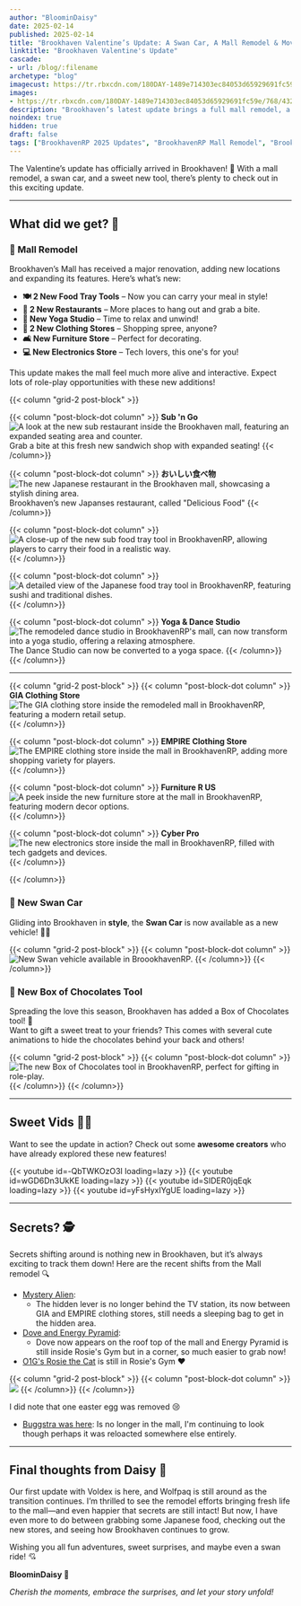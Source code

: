 ```yaml
---
author: "BloominDaisy"
date: 2025-02-14
published: 2025-02-14
title: "Brookhaven Valentine’s Update: A Swan Car, A Mall Remodel & Moved Secrets?!"
linktitle: "Brookhaven Valentine's Update"
cascade:
- url: /blog/:filename
archetype: "blog"
imagecust: https://tr.rbxcdn.com/180DAY-1489e714303ec84053d65929691fc59e/768/432/Image/Png/noFilter
images:
- https://tr.rbxcdn.com/180DAY-1489e714303ec84053d65929691fc59e/768/432/Image/Png/noFilter
description: "Brookhaven’s latest update brings a full mall remodel, a swan car, and a box of chocolates tool—just in time for Valentine’s fun! And with all these changes, some secrets had to shift too… time to track them down!"
noindex: true
hidden: true
draft: false
tags: ["BrookhavenRP 2025 Updates", "BrookhavenRP Mall Remodel", "BrookhavenRP Valentine's Update", "BrookhavenRP Secrets"]
---
```


The Valentine’s update has officially arrived in Brookhaven! 🎉 With a mall remodel, a swan car, and a sweet new tool, there’s plenty to check out in this exciting update.

---

## **What did we get? 💝**

### **🏬 Mall Remodel**  
Brookhaven’s Mall has received a major renovation, adding new locations and expanding its features. Here’s what’s new:  

- **🍽️ 2 New Food Tray Tools** – Now you can carry your meal in style!  
- **🍕 2 New Restaurants** – More places to hang out and grab a bite.  
- **🧘 New Yoga Studio** – Time to relax and unwind!  
- **👗 2 New Clothing Stores** – Shopping spree, anyone?  
- **🛋️ New Furniture Store** – Perfect for decorating.  
- **💻 New Electronics Store** – Tech lovers, this one's for you!  

This update makes the mall feel much more alive and interactive. Expect lots of role-play opportunities with these new additions!

{{< column "grid-2 post-block" >}}

{{< column "post-block-dot column" >}}
**Sub 'n Go**
![A look at the new sub restaurant inside the Brookhaven mall, featuring an expanded seating area and counter.](/images/blog/valentines_update_mall_sub_restaurant.webp)
Grab a bite at this fresh new sandwich shop with expanded seating! 
{{< /column>}}

{{< column "post-block-dot column" >}}
**おいしい食べ物**
![The new Japanese restaurant in the Brookhaven mall, showcasing a stylish dining area.](/images/blog/valentines_update_mall_japanese_restaurant.webp)
Brookhaven’s new Japanses restaurant, called "Delicious Food"
{{< /column>}}

{{< column "post-block-dot column" >}}
![A close-up of the new sub food tray tool in BrookhavenRP, allowing players to carry their food in a realistic way.](/images/blog/valentines_update_sub_food_tray.webp)
{{< /column>}}

{{< column "post-block-dot column" >}}
![A detailed view of the Japanese food tray tool in BrookhavenRP, featuring sushi and traditional dishes.](/images/blog/valentines_update_japanese_food_tray.webp)
{{< /column>}}

{{< column "post-block-dot column" >}}
**Yoga & Dance Studio**
![The remodeled dance studio in BrookhavenRP's mall, can now transform into a yoga studio, offering a relaxing atmosphere.](/images/blog/valentines_update_mall_dance_studio_yoga_version.webp)
The Dance Studio can now be converted to a yoga space.
{{< /column>}}
{{< /column>}}   

---

{{< column "grid-2 post-block" >}}
{{< column "post-block-dot column" >}}
**GIA Clothing Store**
![The GIA clothing store inside the remodeled mall in BrookhavenRP, featuring a modern retail setup.](/images/blog/valentines_update_mall_clothing_store_GIA.webp)
{{< /column>}}

{{< column "post-block-dot column" >}}
**EMPIRE Clothing Store**
![The EMPIRE clothing store inside the mall in BrookhavenRP, adding more shopping variety for players.](/images/blog/valentines_update_mall_clothing_store_EMPIRE.webp)
{{< /column>}}

{{< column "post-block-dot column" >}}
**Furniture R US**
![A peek inside the new furniture store at the mall in BrookhavenRP, featuring modern decor options.](/images/blog/valentines_update_mall_furniture_store.webp)
{{< /column>}}

{{< column "post-block-dot column" >}}
**Cyber Pro**
![The new electronics store inside the mall in BrookhavenRP, filled with tech gadgets and devices.](/images/blog/valentines_update_mall_tech_store.webp)
{{< /column>}}

{{< /column>}}

### **🦢 New Swan Car**  
Gliding into Brookhaven in **style**, the **Swan Car** is now available as a new vehicle! 🚗🦢  

{{< column "grid-2 post-block" >}}
{{< column "post-block-dot column" >}}
![New Swan vehicle available in BroookhavenRP.](/images/blog/valentines_update_swan_vehicle.webp)
{{< /column>}}
{{< /column>}}

### **🍫 New Box of Chocolates Tool**  
Spreading the love this season, Brookhaven has added a Box of Chocolates tool! 🍬  
Want to gift a sweet treat to your friends? This comes with several cute animations to hide the chocolates behind your back and others!

{{< column "grid-2 post-block" >}}
{{< column "post-block-dot column" >}}
![The new Box of Chocolates tool in BrookhavenRP, perfect for gifting in role-play.](/images/blog/valentines_update_candy_heart_tool.webp)
{{< /column>}}
{{< /column>}}

---

## **Sweet Vids 🎥✨**  
Want to see the update in action? Check out some **awesome creators** who have already explored these new features! 

<div class="grid-2 post-vid-dot">
{{< youtube id=-QbTWKOzO3I loading=lazy >}}
{{< youtube id=wGD6Dn3UkKE loading=lazy >}}
{{< youtube id=SIDER0jqEqk loading=lazy >}}
{{< youtube id=yFsHyxIYgUE loading=lazy >}}
</div>


---

## **Secrets? 🕵️**  

Secrets shifting around is nothing new in Brookhaven, but it’s always exciting to track them down! Here are the recent shifts from the Mall remodel 🔍  

- [Mystery Alien](/lore/quests/mystery_alien/):
    - The hidden lever is no longer behind the TV station, its now between GIA and EMPIRE clothing stores, still needs a sleeping bag to get in the hidden area.
- [Dove and Energy Pyramid](/casebook/energy_pyramids/): 
    - Dove now appears on the roof top of the mall and Energy Pyramid is still inside Rosie's Gym but in a corner, so much easier to grab now!
- [O1G's Rosie the Cat](/casebook/interesting/special_messages/#memoir-of-rosie-o1gs-cat) is still in Rosie's Gym :hearts:

{{< column "grid-2 post-block" >}}
{{< column "post-block-dot column" >}}
![](/images/blog/valentines_update_rosie_new_location.webp)
{{< /column>}}
{{< /column>}}

I did note that one easter egg was removed 😢

- [Buggstra was here](/casebook/interesting/special_messages/#buggstra-was-here): Is no longer in the mall, I'm continuing to look though perhaps it was reloacted somewhere else entirely. 


---

## **Final thoughts from Daisy 💜**  

Our first update with Voldex is here, and Wolfpaq is still around as the transition continues. I’m thrilled to see the remodel efforts bringing fresh life to the mall—and even happier that secrets are still intact! But now, I have even more to do between grabbing some Japanese food, checking out the new stores, and seeing how Brookhaven continues to grow.

Wishing you all fun adventures, sweet surprises, and maybe even a swan ride! 💘


**BloominDaisy 💜**  

*Cherish the moments, embrace the surprises, and let your story unfold!*  
